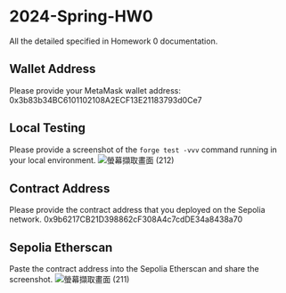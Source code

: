 # 2024-Spring-HW0

All the detailed specified in Homework 0 documentation.

## Wallet Address
Please provide your MetaMask wallet address:
0x3b83b34BC6101102108A2ECF13E21183793d0Ce7

## Local Testing
Please provide a screenshot of the `forge test -vvv` command running in your local environment.
![螢幕擷取畫面 (212)](https://hackmd.io/_uploads/ryOIqSyTT.png)


## Contract Address
Please provide the contract address that you deployed on the Sepolia network.
0x9b6217CB21D398862cF308A4c7cdDE34a8438a70

## Sepolia Etherscan
Paste the contract address into the Sepolia Etherscan and share the screenshot.
![螢幕擷取畫面 (211)](https://hackmd.io/_uploads/SJz0qSJpa.png)
